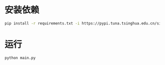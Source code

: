 # 安装依赖
```bash
pip install -r requirements.txt -i https://pypi.tuna.tsinghua.edu.cn/simple
```

# 运行
```bash
python main.py
```
